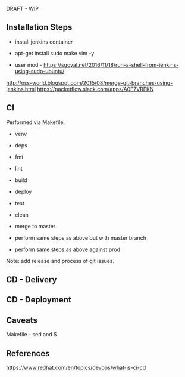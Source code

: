 DRAFT - WIP

## Installation Steps
* install jenkins container
* apt-get install sudo make vim -y

* user mod - https://sgoyal.net/2016/11/18/run-a-shell-from-jenkins-using-sudo-ubuntu/

http://oss-world.blogspot.com/2015/08/merge-git-branches-using-jenkins.html
https://packetflow.slack.com/apps/A0F7VRFKN

## CI
Performed via Makefile:
* venv
* deps
* fmt
* lint
* build
* deploy
* test
* clean

* merge to master
* perform same steps as above but with master branch
* perform same steps as above against prod

Note: add release and process of git issues.

## CD - Delivery

## CD - Deployment

## Caveats
Makefile - sed and $

## References
https://www.redhat.com/en/topics/devops/what-is-ci-cd


